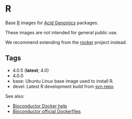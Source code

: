 # R

Base [R][] images for [Acid Genomics][] packages.

These images are not intended for general public use.

We recommend extending from the [rocker][] project instead.

## Tags

- 4.0.5 (**latest**; 4.0)
- 4.0.0
- base: Ubuntu Linux base image used to install R.
- devel: Latest R development build from [svn repo](https://svn.r-project.org/R/).

[acid genomics]: https://acidgenomics.com/
[r]: https://cran.r-project.org/
[rocker]: https://hub.docker.com/u/rocker/

See also:

- [Bioconductor Docker help](https://www.bioconductor.org/help/docker/)
- [Bioconductor official Dockerfiles](https://github.com/Bioconductor/bioconductor_docker)
